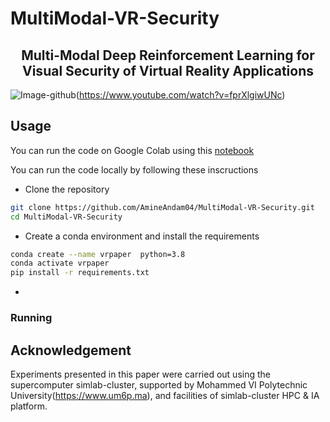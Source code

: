 # MultiModal-VR-Security
<div align="center">
<h2>Multi-Modal Deep Reinforcement Learning for Visual Security of Virtual Reality Applications</h2>

</div>

![Image-github](https://github.com/AmineAndam04/MultiModal-VR-Security/assets/49843367/8c4009f6-e1b3-41a3-91e3-fe29929191a0)(https://www.youtube.com/watch?v=fprXlgiwUNc)


## Usage 



You can run the code on Google Colab using this [notebook](https://github.com/AmineAndam04/MultiModal-VR-Security/blob/main/Notebook/Test_on_Colab.ipynb)

You can run the code locally by following these inscructions

 - Clone the repository
```bash
git clone https://github.com/AmineAndam04/MultiModal-VR-Security.git
cd MultiModal-VR-Security
```
  - Create a conda environment and install the requirements
```bash
conda create --name vrpaper  python=3.8
conda activate vrpaper
pip install -r requirements.txt  
```
  - 


### Running


## Acknowledgement
Experiments presented in this paper were carried out using the supercomputer simlab-cluster, supported by Mohammed VI Polytechnic University(https://www.um6p.ma), and facilities of simlab-cluster HPC & IA platform.
